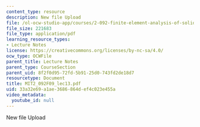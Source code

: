 ```yaml
---
content_type: resource
description: New file Upload
file: /ol-ocw-studio-app/courses/2-092-finite-element-analysis-of-solids-and-fluids-i-fall-2009/33a32e69a1ae3686864def4c023e455a_MIT2_092F09_lec13.pdf
file_size: 221683
file_type: application/pdf
learning_resource_types:
- Lecture Notes
license: https://creativecommons.org/licenses/by-nc-sa/4.0/
ocw_type: OCWFile
parent_title: Lecture Notes
parent_type: CourseSection
parent_uid: 8f2f0d95-72fd-5b91-25d0-743fd2de18d7
resourcetype: Document
title: MIT2_092F09_lec13.pdf
uid: 33a32e69-a1ae-3686-864d-ef4c023e455a
video_metadata:
  youtube_id: null
---
```

New file Upload